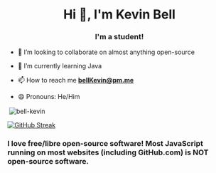 <h1 align="center">Hi 👋, I'm Kevin Bell</h1>
<h3 align="center">I'm a student!</h3>

- 🤝 I’m looking to collaborate on almost anything open-source

- 🌱 I’m currently learning Java
<!--
- 🔨 I’m currently working on [school](https://davisTech.edu)

- 🤝 I’m looking for help with [school](https://davisTech.edu)
-->
- 📫 How to reach me **bellKevin@pm.me**

- 😄 Pronouns: He/Him


<!-- THIS CODE IS FROM JACK SWEENEY - JXCK SWEENEY
<h3 align="left">Languages and Tools:</h3>
<p align="left"> <a href="https://git-scm.com/" target="_blank"> <img src="https://www.vectorlogo.zone/logos/git-scm/git-scm-icon.svg" alt="git" width="40" height="40"/> </a> <a href="https://www.linux.org/" target="_blank"> <img src="https://raw.githubusercontent.com/devicons/devicon/master/icons/linux/linux-original.svg" alt="linux" width="40" height="40"/> </a>  <a href="https://www.python.org" target="_blank"> <img src="https://raw.githubusercontent.com/devicons/devicon/master/icons/python/python-original.svg" alt="python" width="40" height="40"/> </a> </p>
-->


<p>&nbsp;<img align="center" src="https://github-readme-stats.vercel.app/api?username=bell-kevin&show_icons=true&locale=en" alt="bell-kevin" /></p>

[![GitHub Streak](https://github-readme-streak-stats.herokuapp.com/?user=bell-kevin)](https://git.io/streak-stats)


### I love free/libre open-source software! Most JavaScript running on most websites (including GitHub.com) is NOT open-source software.


<!--
<a href="https://github.com/Meghna-DAS/github-profile-views-counter">
    <img src="https://komarev.com/ghpvc/?username=bell-kevin">
</a>
-->



<!--
**bell-kevin/bell-kevin** is a ✨ _special_ ✨ repository because its `README.md` (this file) appears on your GitHub profile.

Here are some ideas to get you started:
- 🤔 I’m looking for help with ...
- 💬 Ask me about ...
- ⚡ Fun fact: ...
-->
